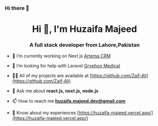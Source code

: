 ### Hi there 👋

<!--
**Zaif-Ali/Zaif-Ali** is a ✨ _special_ ✨ repository because its `README.md` (this file) appears on your GitHub profile.

Here are some ideas to get you started:

- 🔭 I’m currently working on ...
- 🌱 I’m currently learning ...
- 👯 I’m looking to collaborate on ...
- 🤔 I’m looking for help with ...
- 💬 Ask me about ...
- 📫 How to reach me: ...
- 😄 Pronouns: ...
- ⚡ Fun fact: ...
-->

<h1 align="center">Hi 👋, I'm Huzaifa Majeed</h1>
<h3 align="center">A full stack developer from Lahore,Pakistan</h3>

- 🔭 I’m currently working on Next js [Artema CRM](https://artema-crm.vercel.app)

- 🤝 I’m looking for help with Laravel [Gryphon Medical](https://gryphonmedicalsolutions.com/)

- 👨‍💻 All of my projects are available at [https://github.com/Zaif-Ali](https://github.com/Zaif-Ali)

- 💬 Ask me about **react.js, next.js, node.js**

- 📫 How to reach me **huzaifa.majeed.dev@gmail.com**

- 📄 Know about my experiences [https://huzaifa-majeed.vercel.app/](https://huzaifa-majeed.vercel.app/)
